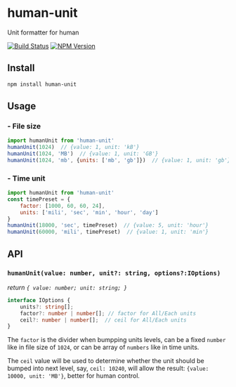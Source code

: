 # human-unit
Unit formatter for human

[![Build Status](https://travis-ci.org/futurist/human-unit.svg?branch=master)](https://travis-ci.org/futurist/human-unit)
[![NPM Version](https://img.shields.io/npm/v/human-unit.svg)](https://www.npmjs.com/package/human-unit)

## Install
```sh
npm install human-unit
```

## Usage

### - File size

```js
import humanUnit from 'human-unit'
humanUnit(1024)  // {value: 1, unit: 'kB'}
humanUnit(1024, 'MB')  // {value: 1, unit: 'GB'}
humanUnit(1024, 'mb', {units: ['mb', 'gb']})  // {value: 1, unit: 'gb'}
```

### - Time unit
```js
import humanUnit from 'human-unit'
const timePreset = {
    factor: [1000, 60, 60, 24],
    units: ['mili', 'sec', 'min', 'hour', 'day']
}
humanUnit(18000, 'sec', timePreset)  // {value: 5, unit: 'hour'}
humanUnit(60000, 'mili', timePreset)  // {value: 1, unit: 'min'}
```

## API

### `humanUnit(value: number, unit?: string, options?:IOptions)`
*return `{ value: number; unit: string; }`*

```ts
interface IOptions {
    units?: string[];
    factor?: number | number[]; // factor for All/Each units
    ceil?: number | number[];  // ceil for All/Each units
}
```

The `factor` is the divider when bumpping units levels, can be a fixed `number` like in file size of `1024`, or can be array of `numbers` like in time units.

The `ceil` value will be used to determine whether the unit should be bumped into next level, say, `ceil: 10240`, will allow the result: `{value: 10000, unit: 'MB'}`, better for human control.

